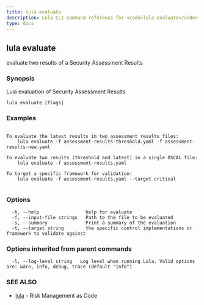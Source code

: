 ```yaml
---
title: lula evaluate
description: Lula CLI command reference for <code>lula evaluate</code>.
type: docs
---
```

## lula evaluate

evaluate two results of a Security Assessment Results

### Synopsis

Lula evaluation of Security Assessment Results

```
lula evaluate [flags]
```

### Examples

```

To evaluate the latest results in two assessment results files:
	lula evaluate -f assessment-results-threshold.yaml -f assessment-results-new.yaml

To evaluate two results (threshold and latest) in a single OSCAL file:
	lula evaluate -f assessment-results.yaml

To target a specific framework for validation:
	lula evaluate -f assessment-results.yaml --target critical


```

### Options

```
  -h, --help                 help for evaluate
  -f, --input-file strings   Path to the file to be evaluated
  -s, --summary              Print a summary of the evaluation
  -t, --target string        the specific control implementations or framework to validate against
```

### Options inherited from parent commands

```
  -l, --log-level string   Log level when running Lula. Valid options are: warn, info, debug, trace (default "info")
```

### SEE ALSO

* [lula](/cli/cli-commands/lula/)	 - Risk Management as Code

